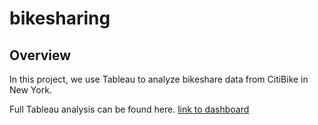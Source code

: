 # bikesharing


## Overview
In this project, we use Tableau to analyze bikeshare data from CitiBike in New York.

Full Tableau analysis can be found here. [link to dashboard](https://public.tableau.com/app/profile/kevin.whitiak/viz/NYC_Citibike_Challenge1/Story1?publish=yes)

